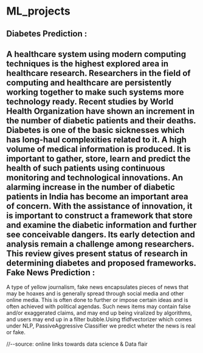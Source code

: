 # ML_projects
Diabetes Prediction :
----------------------
 A healthcare system using modern computing techniques is the highest explored area in healthcare research. Researchers in the field of computing and healthcare are persistently working together to make such systems more technology ready. Recent studies by World Health Organization have shown an increment in the number of diabetic patients and their deaths. Diabetes is one of the basic sicknesses which has long-haul complexities related to it. A high volume of medical information is produced. It is important to gather, store, learn and predict the health of such patients using continuous monitoring and technological innovations. An alarming increase in the number of diabetic patients in India has become an important area of concern. With the assistance of innovation, it is important to construct a framework that store and examine the diabetic information and further see conceivable dangers. Its early detection and analysis remain a challenge among researchers. This review gives present status of research in determining diabetes and proposed frameworks.
Fake News Prediction :
-----------------------
 A type of yellow journalism, fake news encapsulates pieces of news that may be hoaxes and is generally spread through social media and other online media. This is often done to further or impose certain ideas and is often achieved with political agendas. Such news items may contain false and/or exaggerated claims, and may end up being viralized by algorithms, and users may end up in a filter bubble.Using tfidfvectorizer which comes under NLP, PassiveAggressive Classifier we predict wheter the news is real or fake.


//--source: online links
            towards data science &
            Data flair
